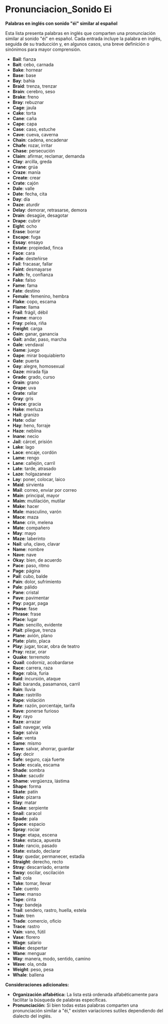 # Pronunciacion_Sonido Ei



**Palabras en inglés con sonido "éi" similar al español**

Esta lista presenta palabras en inglés que comparten una pronunciación similar al sonido "éi" en español. Cada entrada incluye la palabra en inglés, seguida de su traducción y, en algunos casos, una breve definición o sinónimos para mayor comprensión.

*   **Bail**: fianza
*   **Bait**: cebo, carnada
*   **Bake**: hornear
*   **Base**: base
*   **Bay**: bahía
*   **Braid**: trenza, trenzar
*   **Brain**: cerebro, seso
*   **Brake**: freno
*   **Bray**: rebuznar
*   **Cage**: jaula
*   **Cake**: torta
*   **Cane**: caña
*   **Cape**: capa
*   **Case**: caso, estuche
*   **Cave**: cueva, caverna
*   **Chain**: cadena, encadenar
*   **Chafe**: rozar, irritar
*   **Chase**: persecución
*   **Claim**: afirmar, reclamar, demanda
*   **Clay**: arcilla, greda
*   **Crane**: grúa
*   **Craze**: manía
*   **Create**: crear
*   **Crate**: cajón
*   **Dale**: valle
*   **Date**: fecha, cita
*   **Day**: día
*   **Daze**: aturdir
*   **Delay**: demorar, retrasarse, demora
*   **Drain**: desagüe, desagotar
*   **Drape**: cubrir
*   **Eight**: ocho
*   **Erase**: borrar
*   **Escape**: fuga
*   **Essay**: ensayo
*   **Estate**: propiedad, finca
*   **Face**: cara
*   **Fade**: desteñirse
*   **Fail**: fracasar, fallar
*   **Faint**: desmayarse
*   **Faith**: fe, confianza
*   **Fake**: falso
*   **Fame**: fama
*   **Fate**: destino
*   **Female**: femenino, hembra
*   **Flake**: copo, escama
*   **Flame**: llama
*   **Frail**: frágil, débil
*   **Frame**: marco
*   **Fray**: pelea, riña
*   **Freight**: carga
*   **Gain**: ganar, ganancia
*   **Gait**: andar, paso, marcha
*   **Gale**: vendaval
*   **Game**: juego
*   **Gape**: mirar boquiabierto
*   **Gate**: puerta
*   **Gay**: alegre, homosexual
*   **Gaze**: mirada fija
*   **Grade**: grado, curso
*   **Grain**: grano
*   **Grape**: uva
*   **Grate**: rallar
*   **Gray**: gris
*   **Grace**: gracia
*   **Hake**: merluza
*   **Hail**: granizo
*   **Hate**: odiar
*   **Hay**: heno, forraje
*   **Haze**: neblina
*   **Inane**: necio
*   **Jail**: cárcel, prisión
*   **Lake**: lago
*   **Lace**: encaje, cordón
*   **Lame**: rengo
*   **Lane**: callejón, carril
*   **Late**: tarde, atrasado
*   **Laze**: holgazanear
*   **Lay**: poner, colocar, laico
*   **Maid**: sirvienta
*   **Mail**: correo, enviar por correo
*   **Main**: principal, mayor
*   **Maim**: mutilación, mutilar
*   **Make**: hacer
*   **Male**: masculino, varón
*   **Mace**: maza
*   **Mane**: crin, melena
*   **Mate**: compañero
*   **May**: mayo
*   **Maze**: laberinto
*   **Nail**: uña, clavo, clavar
*   **Name**: nombre
*   **Nave**: nave
*   **Okay**: bien, de acuerdo
*   **Pace**: paso, ritmo
*   **Page**: página
*   **Pail**: cubo, balde
*   **Pain**: dolor, sufrimiento
*   **Pale**: pálido
*   **Pane**: cristal
*   **Pave**: pavimentar
*   **Pay**: pagar, paga
*   **Phase**: fase
*   **Phrase**: frase
*   **Place**: lugar
*   **Plain**: sencillo, evidente
*   **Plait**: pliegue, trenza
*   **Plane**: avión, plano
*   **Plate**: plato, placa
*   **Play**: jugar, tocar, obra de teatro
*   **Pray**: rezar, orar
*   **Quake**: terremoto
*   **Quail**: codorniz, acobardarse
*   **Race**: carrera, raza
*   **Rage**: rabia, furia
*   **Raid**: incursión, ataque
*   **Rail**: baranda, pasamanos, carril
*   **Rain**: lluvia
*   **Rake**: rastrillo
*   **Rape**: violación
*   **Rate**: razón, porcentaje, tarifa
*   **Rave**: ponerse furioso
*   **Ray**: rayo
*   **Raze**: arrazar
*   **Sail**: navegar, vela
*   **Sage**: salvia
*   **Sale**: venta
*   **Same**: mismo
*   **Save**: salvar, ahorrar, guardar
*   **Say**: decir
*   **Safe**: seguro, caja fuerte
*   **Scale**: escala, escama
*   **Shade**: sombra
*   **Shake**: sacudir
*   **Shame**: vergüenza, lástima
*   **Shape**: forma
*   **Skate**: patín
*   **Slate**: pizarra
*   **Slay**: matar
*   **Snake**: serpiente
*   **Snail**: caracol
*   **Spade**: pala
*   **Space**: espacio
*   **Spray**: rociar
*   **Stage**: etapa, escena
*   **Stake**: estaca, apuesta
*   **Stale**: rancio, pasado
*   **State**: estado, declarar
*   **Stay**: quedar, permanecer, estadía
*   **Straight**: derecho, recto
*   **Stray**: descarriado, errante
*   **Sway**: oscilar, oscilación
*   **Tail**: cola
*   **Take**: tomar, llevar
*   **Tale**: cuento
*   **Tame**: manso
*   **Tape**: cinta
*   **Tray**: bandeja
*   **Trail**: sendero, rastro, huella, estela
*   **Train**: tren
*   **Trade**: comercio, oficio
*   **Trace**: rastro
*   **Vain**: vano, fútil
*   **Vase**: florero
*   **Wage**: salario
*   **Wake**: despertar
*   **Wane**: menguar
*   **Way**: manera, modo, sentido, camino
*   **Wave**: ola, onda
*   **Weight**: peso, pesa
*   **Whale**: ballena

**Consideraciones adicionales:**

*   **Organización alfabética:** La lista está ordenada alfabéticamente para facilitar la búsqueda de palabras específicas.
*   **Pronunciación:** Si bien todas estas palabras comparten una pronunciación similar a "éi," existen variaciones sutiles dependiendo del dialecto del inglés.


